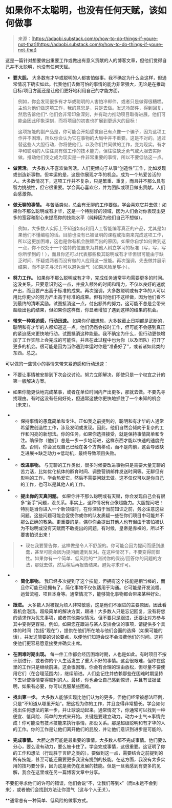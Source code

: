 <!--yml

category: 未分类

date: 2024-05-27 15:22:12

-->

# 如果你不太聪明，也没有任何天赋，该如何做事

> 来源：[https://adaobi.substack.com/p/how-to-do-things-if-youre-not-that](https://adaobi.substack.com/p/how-to-do-things-if-youre-not-that)

这是一篇针对想要做出重要工作或做出有意义贡献的人的博客文章，但他们觉得自己并不太聪明，也没有任何天赋。

+   **要大胆。** 大多数有才华或聪明的人都害怕做事。我不确定为什么会这样，但通常情况下确实如此。代表他们去做可怕的事情的能力非常强大，无论是在推动目标/项目方面还是让他们更好地利用自己的才能方面。

> 例如，你会发现很多有才华或聪明的人害怕冷邮件，或者只是做得很糟糕。主动为他们做这项工作，我的意思是，只是去做。发送冷邮件，得到回复，然后告诉他们*. 他们会非常印象深刻，并有动力推动项目取得进展。他们可能会因此印象深刻，而将项目的初衷也扩展到更远大的目标！
> 
> 这项技能的副产品是，你可能会开始感觉自己有点像一个骗子，因为这项工作并不困难，所以你会认为它在事物的大局中并不重要。这是不对的。通过替这些人大胆行动，你将使他们，以及你们共同做的工作，变为现实。有才华和聪明的人往往具有做工作的技术能力，但往往缺乏勇气或大胆去实际做。推动他们使之成为现实是一件非常重要的事情，所以不要低估这一点。

+   **做苦活。** 大多数人不喜欢做苦活。人们更倾向于从事“创造性”工作，比如发现或创造新事物。但幸运的是，这是你展现才华的机会。成为一个热爱苦活的人。大多数情况下，这项工作并不复杂，只是繁重、重复，而且并不那么具有智力挑战性，但它很重要。学会真心喜欢它，并为团队或项目做出贡献。人们会感激你。

+   **做无聊的事情。** 与苦活类似，总会有无聊的工作要做。学会喜欢它并去做！如果你不那么聪明或有才华，这是一个特别好的领域，因为人们会对你表现出更多的宽容和耐心来提高你的技能水平（纯粹因为他们自己不想做）。

> 例如，大多数人实际上不知道如何利用人工智能编写真正的产品，尤其是如果他们不懂编程的话。目前也没有已被证明的课程或指南来完成这项工作，所以这更加困难，这也是你有机会脱颖而出的原因。如果你自学如何做到这一点，你不仅处于一个独特的位置来为其他人树立学习的标准（写，写，写你所学到的！），而且你还可以代表那些极其聪明或有才华但很可能由于缺乏时间、怀疑或两者而没有做的人应用这一技能。再次强调，先去做并展示结果，而不是先寻求许可以避免泄气（如果风险足够小）。

+   **努力工作。** 如果你不那么聪明或有才华，完成任务通常平均需要更多的时间。这没关系。只要意识到这一点，并投入额外的时间和精力，不仅以良好的速度产出，而且要产出高于标准的成果。再次强调，大多数聪明或有才华的人可以用比你更少的努力产出高于标准的成果。但有时他们不这样做，因为他们看不到最终的清晰奖励。试图抵消这一点，付出额外的努力。这可能不总是会带来超级出色的结果，但如果你这样做，你显著增加了遇到这样的结果的机会。

+   **带来一种紧迫感，行动迅速。** 如果你仔细想想，大多数截止日期都是武断的，聪明和有才华的人都知道这一点。他们仍然会按时工作，但可能不会感到真正的紧迫感来更快地行动。试图抵消这种能量。我不确定为什么，但行动更快增加了工作实际上会完成的可能性，并且在此过程中也为你（以及团队）打开了更多的机会。很可能是因为当你遇到幸运时你是“准备好了”，或者诸如此类的东西。总之。

可以做的一些微小的事情来带来紧迫感和行动迅速：

+   不要让事情被安排到下次会议讨论。努力立即解决，即使只是一个权宜之计的第一版解决方案。

+   如果你能更快地完成某事，或者在单位时间内产出更多，那就去做。不要先寻找理由。有时这没有任何好处，但通常这使你更快地抓住了一个未知的机会（未来）。

+   -   保持事情的愚蠢简单和专注。正如我之前提到的，聪明和有才华的人通常希望做创造性工作，涉及发明或发现。因此，他们自然会倾向于复杂的工作和闪亮的新想法。你的任务，如果你选择接受，就是保持事情简单和专注。确保你（他们）总是一步一步地前进，这样东西才能以快速的速度完成。否则，你会发现自己已经在各个方向移动，而不是向前，这会导致缺乏进展=>缺乏动力=>低动机，最终导致项目失败。

+   -   **改进事物。** 与无聊的工作类似，很多时候要改进事物只是需要大量无聊的苦力活，比如优化抗体的孵育时间、调整营销邮件发送时间等。无聊但有影响的工作。学会热爱它，然后不需要问就去做。这不仅仅可以是你自己的工作，也可以是其他人的工作。

+   -   **提出你的天真问题。** 如果你并不那么聪明或有天赋，你会发现自己会有很多“新手”问题，没关系。事实上，这种情况有点像超能力。大胆提问吧！特别是当你进入一个新领域时，在你深陷于当前知识之前，务必注意这些问题。这些问题可能会促使你或你的队友质疑一些在你们项目中可能并不那么正确的教条。更重要的是，偶尔你会提出其他人也有但由于害怕被认为不聪明或没有天赋而不敢提出的问题。有时候，皇帝是赤裸的，所以不要害怕说出来！

> -   现在我要警告你，这样做是令人不舒服的。你可能会因为提问而感到愚蠢，甚至可能会因为提问而遭到反对。在这种情况下，不要变得防御性。如果你有一个简单、低风险的**测试你的假设/回答你的问题的方法，那就去做，然后稍后再报告结果。避免寻求许可。

+   -   **简化事物。** 我已经多次提到了这个技能，但拥有这个技能是相当棒的，而且你可能已经拥有了。简化事物不仅仅适用于沟通。它可能是开发流程、运营流程、项目本身等。通常情况下，能够简化事物都会带来某种好处。

+   **跟进。** 大多数人对被视为烦人非常敏感，这是他们不跟进的主要原因，因此看着机会泡汤。超级简单的解决方案，跟进！大多数人只是忘记回复，没有将您的请求作为优先事项，或者其他类似情况。但不要只是跟进，还要让对方参与其中变得更容易。例如，如果您在跟进与某人安排会议的事项，请提供多个具体的时间（包括“现在”），提供在他们所在地与他们会面的选择（如果可能的话），并发送简要的讨论要点，以便他们知道会议不会浪费他们的时间。这将使他们更容易愿意接受并确实出席。

+   **在困难时期出现。** 每一件工作都会经历困难时期，人也是如此。有时项目不按计划进行，或者你的个人生活发生了重大不好的事情。这会很艰难，但你在这里的工作只是继续前进。这会很困难，你会有合理的理由放松，但尽量不要使用它们（在合理范围内），继续前进。人们会记住并依赖那些在困难时期坚持下去以使事情变得顺利的人。最终，你也会让自己感到惊讶，并且有证据证明，如果有必要，你可以克服某些困难。

+   **找出第一步。** 大多数人能够实现比他们认为的更多，但他们经常被想法吓倒，只是“不知道从哪里开始”。把这视为你的工作，并且变得非常擅长。学会如何找出任何想法的第一步，并让球滚动起来。通常情况下，你通常可以找到一种便宜、低风险、简单的方式来开始。关键是要建立动力。动力=>士气=>事情完成！你可能没有技术技能来执行事情，那没关系。那是超级聪明和有才华的人的工作。你的工作是让他们离开他们的屁股，并让他们意识到进步是可能的。

+   **完成事情。** 大胆之后可能是最重要的事情。大多数人都不完成事情。他们要么分心，要么没有动力，要么被卡住了。学会完成事情，这很重要。这证明了你的工作和想法（行动胜于言辞之类的）。要做到这一点，需要结合之前提到的所有技能，甚至可能还需要更多我没有提到的技能。在这方面，我没有太多实用的技巧要分享，因为这是我仍在发展的技能。但是一旦我感到有更多的见解，我会在这里或在另一篇博客文章中分享。

不要犯寻求他们的许可的错误，他们会说“不，让我们等到x”（而x永远不会到来），或者他们会找到方法让你泄气（这与个人无关）。

**通常总有一种简单、低风险的做事方式。
